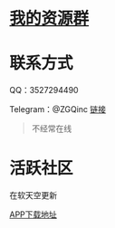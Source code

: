 # [我的资源群](https://github.com/ZGQ-inc/transit-groups)

# 联系方式

QQ：3527294490

Telegram：@ZGQinc [链接](https://t.me/ZGQInc)

> 不经常在线

# 活跃社区

在软天空更新

[APP下载地址](http://imtt.dd.qq.com/16891/apk/053D5936E7F1A25D91B538B3313F67F1.apk?fsname=软天空.apk)

<!--
https://sj.qq.com/myapp/detail.htm?apkName=com.rtk.app
-->
